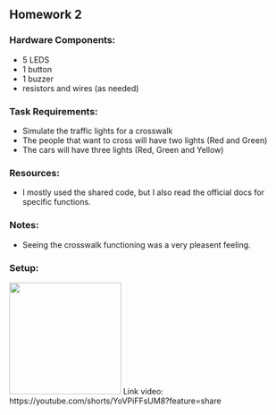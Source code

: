 

## Homework 2
### Hardware Components:
 - 5 LEDS
 - 1 button
 - 1 buzzer
 - resistors and wires (as needed)

### Task Requirements:
 - Simulate the traffic lights for a crosswalk
 - The people that want to cross will have two lights (Red and Green)
 - The cars will have three lights (Red, Green and Yellow)

### Resources:
 - I mostly used the shared code, but I also read the official docs for specific functions.

### Notes:
 - Seeing the crosswalk functioning was a very pleasent feeling.

### Setup:
<img src="https://user-images.githubusercontent.com/63961737/200191603-5bf25d3a-510b-422c-b837-cdfc034e5f0d.jpeg" width="200">
Link video: https://youtube.com/shorts/YoVPiFFsUM8?feature=share

